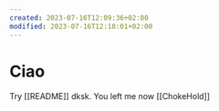 ```yaml
---
created: 2023-07-16T12:09:36+02:00
modified: 2023-07-16T12:18:01+02:00
---
```


# Ciao

Try [[README]] dksk.
You left me now [[ChokeHold]]

